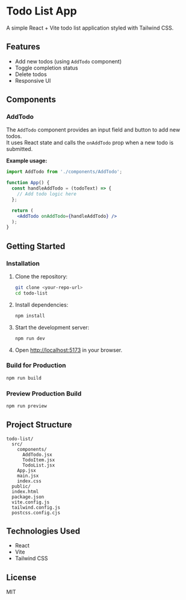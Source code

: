 # Todo List App

A simple React + Vite todo list application styled with Tailwind CSS.

## Features

- Add new todos (using `AddTodo` component)
- Toggle completion status
- Delete todos
- Responsive UI

## Components

### AddTodo

The `AddTodo` component provides an input field and button to add new todos.  
It uses React state and calls the `onAddTodo` prop when a new todo is submitted.

**Example usage:**
```jsx
import AddTodo from './components/AddTodo';

function App() {
  const handleAddTodo = (todoText) => {
    // Add todo logic here
  };

  return (
    <AddTodo onAddTodo={handleAddTodo} />
  );
}
```

## Getting Started

### Installation

1. Clone the repository:
   ```sh
   git clone <your-repo-url>
   cd todo-list
   ```

2. Install dependencies:
   ```sh
   npm install
   ```

3. Start the development server:
   ```sh
   npm run dev
   ```

4. Open [http://localhost:5173](http://localhost:5173) in your browser.

### Build for Production

```sh
npm run build
```

### Preview Production Build

```sh
npm run preview
```

## Project Structure

```
todo-list/
  src/
    components/
      AddTodo.jsx
      TodoItem.jsx
      TodoList.jsx
    App.jsx
    main.jsx
    index.css
  public/
  index.html
  package.json
  vite.config.js
  tailwind.config.js
  postcss.config.cjs
```

## Technologies Used

- React
- Vite
- Tailwind CSS

## License

MIT